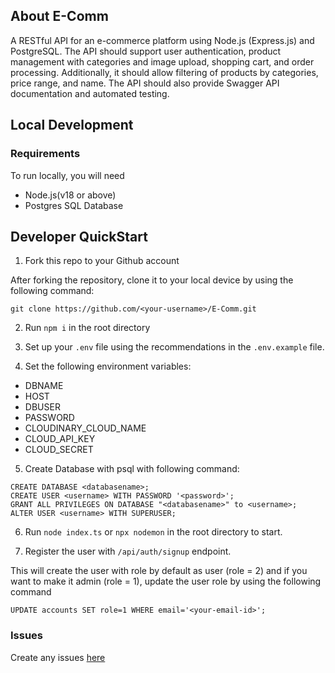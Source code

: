 ## About E-Comm

A RESTful API for an e-commerce platform using Node.js (Express.js) and PostgreSQL. The API should support user authentication, product management with categories and image upload, shopping cart, and order processing. Additionally, it should allow filtering of products by categories, price range, and name. The API should also provide Swagger API documentation and automated testing.

## Local Development

### Requirements

To run locally, you will need

- Node.js(v18 or above)
- Postgres SQL Database

## Developer QuickStart

1. Fork this repo to your Github account

After forking the repository, clone it to your local device by using the following command:

```
git clone https://github.com/<your-username>/E-Comm.git
```

2. Run `npm i` in the root directory

3. Set up your `.env` file using the recommendations in the `.env.example` file.

4. Set the following environment variables:

- DBNAME
- HOST
- DBUSER
- PASSWORD
- CLOUDINARY_CLOUD_NAME
- CLOUD_API_KEY
- CLOUD_SECRET

5. Create Database with psql with following command:

```
CREATE DATABASE <databasename>;
CREATE USER <username> WITH PASSWORD '<password>';
GRANT ALL PRIVILEGES ON DATABASE "<databasename>" to <username>;
ALTER USER <username> WITH SUPERUSER;
```

6. Run `node index.ts` or `npx nodemon` in the root directory to start.

7. Register the user with  `/api/auth/signup` endpoint.

This will create the user with role by default as user (role = 2) and if you want to make it admin (role = 1), update the user role by using the following command

```
UPDATE accounts SET role=1 WHERE email='<your-email-id>';
```

### Issues
Create any issues [here](https://github.com/sumanth-08/E-Comm/issues)